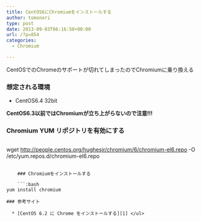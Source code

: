 ```yaml
---
title: CentOS6にChromiumをインストールする
author: tomonori
type: post
date: 2013-09-03T06:16:58+00:00
url: /?p=854
categories:
  - Chromium

---
```

CentOSでのChromeのサポートが切れてしまったのでChromiumに乗り換える

### 想定される環境

  * CentOS6.4 32bit </ul> 
    **CentOS6.3以前ではChromiumが立ち上がらないので注意!!!**
    
    ### Chromium YUM リポジトリを有効にする
    
    ```:bash
wget http://people.centos.org/hughesjr/chromium/6/chromium-el6.repo -O /etc/yum.repos.d/chromium-el6.repo
```
    
    ### Chromiumをインストールする
    
    ```:bash
yum install chromium
```
    
    ### 参考サイト
    
      * [CentOS 6.2 に Chrome をインストールする][1] </ul>

 [1]: http://kaworu.jpn.org/kaworu/2012-02-10-1.php